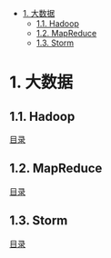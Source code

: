 
<!-- TOC -->

- [1. 大数据](#1-大数据)
    - [1.1. Hadoop](#11-hadoop)
    - [1.2. MapReduce](#12-mapreduce)
    - [1.3. Storm](#13-storm)

<!-- /TOC -->

# 1. 大数据


## 1.1. Hadoop
<a href="#menu" >目录</a>

## 1.2. MapReduce
<a href="#menu" >目录</a>

## 1.3. Storm
<a href="#menu" >目录</a>
